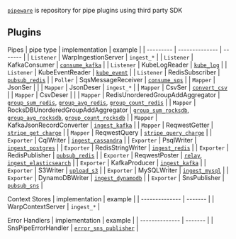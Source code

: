 [`pipeware`] is repository for pipe plugins using third party SDK

## Plugins
Pipes
| pipe type | implementation | example |
| --------- | -------------- | ------- |
| `Listener`  | WarpIngestionServer | `ingest_*` |
| `Listener` | KafkaConsumer | [`consume_kafka`] |
| `Listener` | KubeLogReader | [`kube_log`] |
| `Listener` | KubeEventReader | [`kube_event`] |
| `Listener` | RedisSubscriber | [`pubsub_redis`] |
| `Poller` | SqsMessageReceiver | [`consume_sqs`] |
| `Mapper` | JsonSer |  |
| `Mapper` | JsonDeser | `ingest_*` |
| `Mapper` | CsvSer | [`convert_csv`] |
| `Mapper` | CsvDeser |  |
| `Mapper` | RedisUnorderedGroupAddAggregator | [`group_sum_redis`], [`group_avg_redis`], [`group_count_redis`] |
| `Mapper` | RocksDBUnorderedGroupAddAggregator | [`group_sum_rocksdb`], [`group_avg_rocksdb`], [`group_count_rocksdb`] |
| `Mapper` | KafkaJsonRecordConverter | [`ingest_kafka`] |
| `Mapper` | ReqwestGetter | [`stripe_get_charge`] |
| `Mapper` | ReqwestQuery | [`stripe_query_charge`] |
| `Exporter` | CqlWriter | [`ingest_cassandra`] |
| `Exporter` | PsqlWriter | [`ingest_postgres`] |
| `Exporter` | RedisStringWriter | [`ingest_redis`] |
| `Exporter` | RedisPublisher | [`pubsub_redis`] |
| `Exporter` | ReqwestPoster | [`relay`], [`ingest_elasticsearch`] |
| `Exporter` | KafkaProducer | [`ingest_kafka`] |
| `Exporter` | S3Writer | [`upload_s3`] |
| `Exporter` | MySQLWriter | [`ingest_mysql`] |
| `Exporter` | DynamoDBWriter | [`ingest_dynamodb`] |
| `Exporter` | SnsPublisher | [`pubsub_sns`] |

Context Stores
| implementation | example |
| -------------- | ------- |
| WarpContextServer | `ingest_*` |

Error Handlers
| implementation | example |
| -------------- | ------- |
| SnsPipeErrorHandler | [`error_sns_publisher`] |

[`pipeware`]: https://github.com/pipebase/pipebase/tree/main/pipeware
[`group_sum_redis`]: https://github.com/pipebase/pipebase/tree/main/examples/group_sum_redis
[`group_avg_redis`]: https://github.com/pipebase/pipebase/tree/main/examples/group_avg_redis
[`group_count_redis`]: https://github.com/pipebase/pipebase/tree/main/examples/group_count_redis
[`group_sum_rocksdb`]: https://github.com/pipebase/pipebase/tree/main/examples/group_sum_rocksdb
[`group_avg_rocksdb`]: https://github.com/pipebase/pipebase/tree/main/examples/group_avg_rocksdb
[`group_count_rocksdb`]: https://github.com/pipebase/pipebase/tree/main/examples/group_count_rocksdb
[`ingest_cassandra`]: https://github.com/pipebase/pipebase/tree/main/examples/ingest_cassandra
[`ingest_postgres`]: https://github.com/pipebase/pipebase/tree/main/examples/ingest_postgres
[`ingest_redis`]: https://github.com/pipebase/pipebase/tree/main/examples/ingest_redis
[`relay`]: https://github.com/pipebase/pipebase/tree/main/examples/relay
[`consume_kafka`]: https://github.com/pipebase/pipebase/tree/main/examples/consume_kafka
[`ingest_kafka`]: https://github.com/pipebase/pipebase/tree/main/examples/ingest_kafka
[`kube_log`]: https://github.com/pipebase/pipebase/tree/main/examples/kube_log
[`kube_event`]: https://github.com/pipebase/pipebase/tree/main/examples/kube_event
[`convert_csv`]: https://github.com/pipebase/pipebase/tree/main/examples/convert_csv
[`upload_s3`]: https://github.com/pipebase/pipebase/tree/main/examples/upload_s3
[`ingest_mysql`]: https://github.com/pipebase/pipebase/tree/main/examples/ingest_mysql
[`ingest_elasticsearch`]: https://github.com/pipebase/pipebase/tree/main/examples/ingest_elasticsearch
[`stripe_get_charge`]: https://github.com/pipebase/pipebase/tree/main/examples/stripe_get_charge
[`stripe_query_charge`]: https://github.com/pipebase/pipebase/tree/main/examples/stripe_query_charge
[`consume_sqs`]: https://github.com/pipebase/pipebase/tree/main/examples/consume_sqs
[`pubsub_redis`]: https://github.com/pipebase/pipebase/tree/main/examples/pubsub_redis
[`ingest_dynamodb`]: https://github.com/pipebase/pipebase/tree/main/examples/ingest_dynamodb
[`pubsub_sns`]: https://github.com/pipebase/pipebase/tree/main/examples/pubsub_sns
[`error_sns_publisher`]: https://github.com/pipebase/pipebase/tree/main/examples/error_sns_publisher